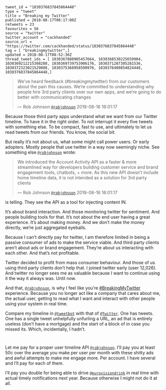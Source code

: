 ```
tweet_id = "1030376837845864448"
type = "tweet"
title = "Breaking my Twitter"
published = 2018-08-17T08:17:00Z
retweets = 23
favourites = 56
source = "twitter"
twitter_account = "cackhanded"
source_url = "https://twitter.com/cackhanded/status/1030376837845864448"
tag = [ "breakingmytwitter",]
updated = 2018-08-17T08:52:36Z
thread_tweet_ids = [ 1030367880905457664, 1030368530225659904, 1030369212215308288, 1030369739753906176, 1030371287305281536, 1030372323021529088, 1030375368958590976, 1030376409854824448, 1030376837845864448,]
```

> We’ve heard feedback (#breakingmytwitter) from our customers about the pain this causes. We’re committed to understanding why people hire 3rd party clients over our own apps, and we’re going to do better with communicating changes
> 
> — Rob Johnson [`@robjohnson`](https://twitter.com/robjohnson/status/1030122332243734528) 2018-08-16 16:01:17

Because those third party apps understand what we want from our Twitter timeline. To have it in the right order. To not interrupt it every five tweets with something else. To be compact, fast to use, and ultimately to let us read tweets from our friends. You know, the social bit. 

But really it’s not about us, what some might call power users. Or early adopters. Mostly people that use twitter in a way now seemingly niche. See something else [`@robjohnson`](https://twitter.com/robjohnson) wrote: 

> We introduced the Account Activity API as a faster &amp; more streamlined way for developers building customer service and brand engagement tools, chatbots, + more. As this new API doesn’t include home timeline data, it is not intended as a solution for 3rd party clients
> 
> — Rob Johnson [`@robjohnson`](https://twitter.com/robjohnson/status/1030122330863722496) 2018-08-16 16:01:17

 is telling. They see the API as a tool for injecting content IN.

 It’s about brand interaction. And those monitoring twitter for sentiment. And people building tools for that. It’s not about the end user having a great experience. It’s about making money. And we don’t make the money directly, we’re just aggregated eyeballs.

 Because I can’t directly pay for twitter, I am therefore limited in being a passive consumer of ads to make the service viable. And third party clients aren’t about ads or brand engagement. They’re about us interacting with each other. And that’s not profitable.

 Twitter decided to profit from mass consumer behaviour. And those of us using third party clients don’t help that. I joined twitter early (user 12,026). And twitter no longer sees me as valuable because I want to continue using it the way it always was. Until now.

 And that, [`@robjohnson`](https://twitter.com/robjohnson), is why I feel like you’re [#BreakingMyTwitter](/tags/breakingmytwitter/) experience. Because you no longer act like a company that cares about me, the actual user, getting to read what I want and interact with other people using your system in real time.

 Compare my timeline in [`@tweetbot`](https://twitter.com/tweetbot) with that of [`@Twitter`](https://twitter.com/Twitter). One has tweets. One has a single tweet unhelpfully unfurling a URL, an ad that is entirely useless (don’t have a mortgage) and the start of a block of in case you missed its. Which, incidentally, I hadn’t.

<p class='image'><img src='http://mnf.m17s.net/2018/08/17/Dkyg49KX0AEz4Al.jpg' alt=''></p>

<p class='image'><img src='http://mnf.m17s.net/2018/08/17/Dkyg5AfXoAA4PY2.jpg' alt=''></p>

Let me pay for a proper user timeline API [`@robjohnson`](https://twitter.com/robjohnson). I’ll pay you at least 50c over the average you make per user per month with these shitty ads and awful attempts to make me engage more. Per account. I have several and I’ll pay for each of them.

 I’ll pay you double for being able to drive [`@eurovisiondrink`](https://twitter.com/eurovisiondrink) in real time with actual timely notifications next year. Because otherwise I might not do it at all.

